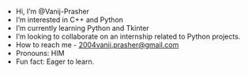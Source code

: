-  Hi, I’m @Vanij-Prasher
-  I’m interested in C++ and Python 
-  I’m currently learning Python and Tkinter
-  I’m looking to collaborate on an internship related to Python projects. 
-  How to reach me - 2004vanij.prasher@gmail.com
-  Pronouns: HIM
-  Fun fact: Eager to learn.

<!---
Vanij-Prasher/Vanij-Prasher is a ✨ special ✨ repository because its `README.md` (this file) appears on your GitHub profile.
You can click the Preview link to take a look at your changes.
--->
